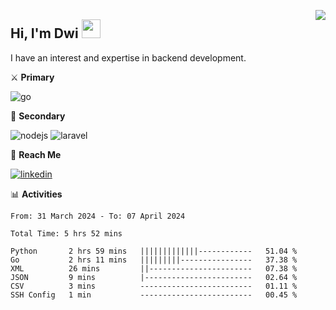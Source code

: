 [<img src="https://komarev.com/ghpvc/?username=masred&color=green&style=flat-square&label=Profile+Views" align="right">](github.com/masred)

## Hi, I'm Dwi <img src="https://raw.githubusercontent.com/MartinHeinz/MartinHeinz/master/wave.gif" width="30px">

I have an interest and expertise in backend development.

⚔️ **Primary**

![go](https://img.shields.io/badge/---?logo=go&label=Golang&style=social)

🔪 **Secondary**

![nodejs](https://img.shields.io/badge/---?logo=node.js&label=Node.js&style=social&logoColor=green)
![laravel](https://img.shields.io/badge/---?logo=laravel&label=Laravel&style=social)

🔗 **Reach Me**

[![linkedin](https://img.shields.io/badge/---?logo=linkedin&label=LinkedIn&style=social)](https://linkedin.com/in/dwifitriyanto)

📊 **Activities**

<!--START_SECTION:waka-->

```all_time
From: 31 March 2024 - To: 07 April 2024

Total Time: 5 hrs 52 mins

Python       2 hrs 59 mins   |||||||||||||------------   51.04 %
Go           2 hrs 11 mins   |||||||||----------------   37.38 %
XML          26 mins         ||-----------------------   07.38 %
JSON         9 mins          |------------------------   02.64 %
CSV          3 mins          -------------------------   01.11 %
SSH Config   1 min           -------------------------   00.45 %
```

<!--END_SECTION:waka-->
